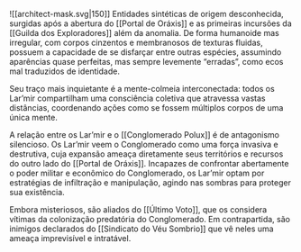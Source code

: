 ![[architect-mask.svg|150]]
Entidades sintéticas de origem desconhecida, surgidas após a abertura do [[Portal de Oráxis]] e as primeiras incursões da [[Guilda dos Exploradores]] além da anomalia. De forma humanoide mas irregular, com corpos cinzentos e membranosos de texturas fluidas, possuem a capacidade de se disfarçar entre outras espécies, assumindo aparências quase perfeitas, mas sempre levemente “erradas”, como ecos mal traduzidos de identidade.

Seu traço mais inquietante é a mente-colmeia interconectada: todos os Lar’mir compartilham uma consciência coletiva que atravessa vastas distâncias, coordenando ações como se fossem múltiplos corpos de uma única mente.

A relação entre os Lar’mir e o [[Conglomerado Polux]] é de antagonismo silencioso. Os Lar’mir veem o Conglomerado como uma força invasiva e destrutiva, cuja expansão ameaça diretamente seus territórios e recursos do outro lado do [[Portal de Oráxis]]. Incapazes de confrontar abertamente o poder militar e econômico do Conglomerado, os Lar’mir optam por estratégias de infiltração e manipulação, agindo nas sombras para proteger sua existência.

Embora misteriosos, são aliados do [[Último Voto]], que os considera vítimas da colonização predatória do Conglomerado. Em contrapartida, são inimigos declarados do [[Sindicato do Véu Sombrio]] que vê neles uma ameaça imprevisível e intratável.
